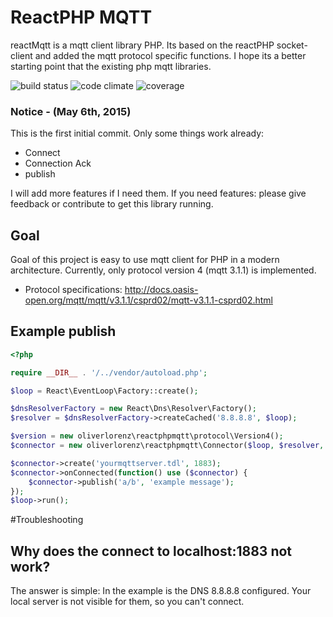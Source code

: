 # ReactPHP MQTT

reactMqtt is a mqtt client library PHP. Its based on the reactPHP socket-client and added the mqtt protocol specific functions. I hope its a better starting point that the existing php mqtt libraries. 

![build status](https://travis-ci.org/oliverlorenz/reactphpmqtt.svg) ![code climate](https://d3s6mut3hikguw.cloudfront.net/github/oliverlorenz/reactphpmqtt/badges/gpa.svg) ![coverage](https://d3s6mut3hikguw.cloudfront.net/github/oliverlorenz/reactphpmqtt/badges/coverage.svg)

### Notice - (May 6th, 2015)
This is the first initial commit. Only some things work already:
* Connect
* Connection Ack
* publish

I will add more features if I need them. If you need features: please give feedback or contribute to get this library running.

## Goal

Goal of this project is easy to use mqtt client for PHP in a modern architecture. Currently, only protocol version 4 (mqtt 3.1.1) is implemented.
* Protocol specifications: http://docs.oasis-open.org/mqtt/mqtt/v3.1.1/csprd02/mqtt-v3.1.1-csprd02.html

## Example publish
```php
<?php

require __DIR__ . '/../vendor/autoload.php';

$loop = React\EventLoop\Factory::create();

$dnsResolverFactory = new React\Dns\Resolver\Factory();
$resolver = $dnsResolverFactory->createCached('8.8.8.8', $loop);

$version = new oliverlorenz\reactphpmqtt\protocol\Version4();
$connector = new oliverlorenz\reactphpmqtt\Connector($loop, $resolver, $version);

$connector->create('yourmqttserver.tdl', 1883);
$connector->onConnected(function() use ($connector) {
    $connector->publish('a/b', 'example message');
});
$loop->run();

```

#Troubleshooting
## Why does the connect to localhost:1883 not work?
The answer is simple: In the example is the DNS 8.8.8.8 configured. Your local server is not visible for them, so you can't connect.
